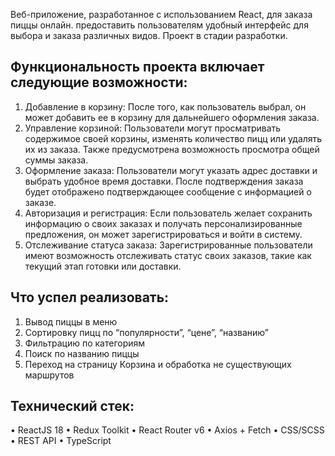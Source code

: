 Веб-приложение, разработанное с использованием React, для заказа пиццы онлайн. предоставить пользователям удобный интерфейс для выбора и заказа различных видов. Проект в стадии разработки.
## Функциональность проекта включает следующие возможности: ##
1.    Добавление в корзину: После того, как пользователь выбрал, он может добавить ее в корзину для дальнейшего оформления заказа.
2.    Управление корзиной: Пользователи могут просматривать содержимое своей корзины, изменять количество пицц или удалять их из заказа. Также предусмотрена возможность просмотра общей суммы заказа.
3.    Оформление заказа: Пользователи могут указать адрес доставки и выбрать удобное время доставки. После подтверждения заказа будет отображено подтверждающее сообщение с информацией о заказе.
4.    Авторизация и регистрация: Если пользователь желает сохранить информацию о своих заказах и получать персонализированные предложения, он может зарегистрироваться и войти в систему.
5.    Отслеживание статуса заказа: Зарегистрированные пользователи имеют возможность отслеживать статус своих заказов, такие как текущий этап готовки или доставки.
## Что успел реализовать: ##
1)    Вывод пиццы в меню
2)    Сортировку пицц по “популярности”, “цене”, “названию”
3)    Фильтрацию по категориям
4)    Поиск по названию пиццы
5)    Переход на страницу Корзина и обработка не существующих маршрутов
## Технический стек: ##
•    ReactJS 18
•    Redux Toolkit
•    React Router v6
•    Axios + Fetch
•    CSS/SCSS
•    REST API
•    TypeScript

